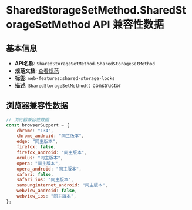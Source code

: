 # SharedStorageSetMethod.SharedStorageSetMethod API 兼容性数据

## 基本信息

- **API名称**: `SharedStorageSetMethod.SharedStorageSetMethod`
- **规范文档**: [查看规范](https://wicg.github.io/shared-storage/#dom-sharedstoragesetmethod-sharedstoragesetmethod)
- **标签**: `web-features:shared-storage-locks`
- **描述**: `SharedStorageSetMethod()` constructor

## 浏览器兼容性数据

```javascript
// 浏览器兼容性数据
const browserSupport = {
    chrome: "134",
    chrome_android: "同主版本",
    edge: "同主版本",
    firefox: false,
    firefox_android: "同主版本",
    oculus: "同主版本",
    opera: "同主版本",
    opera_android: "同主版本",
    safari: false,
    safari_ios: "同主版本",
    samsunginternet_android: "同主版本",
    webview_android: false,
    webview_ios: "同主版本",
};

```


